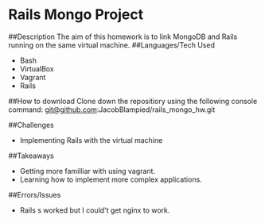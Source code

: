 # Rails Mongo Project

##Description
The aim of this homework is to link MongoDB and Rails running on the same virtual machine.
##Languages/Tech Used
* Bash
* VirtualBox
* Vagrant
* Rails

##How to download
Clone down the repositiory using the following console command:
git@github.com:JacobBlampied/rails_mongo_hw.git

##Challenges
* Implementing Rails with the virtual machine

##Takeaways
* Getting more familliar with using vagrant.
* Learning how to implement more complex applications.

##Errors/Issues
* Rails s worked but I could't get nginx to work.
